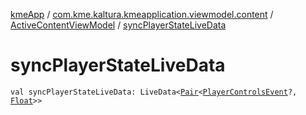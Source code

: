 [kmeApp](../../index.md) / [com.kme.kaltura.kmeapplication.viewmodel.content](../index.md) / [ActiveContentViewModel](index.md) / [syncPlayerStateLiveData](./sync-player-state-live-data.md)

# syncPlayerStateLiveData

`val syncPlayerStateLiveData: LiveData<`[`Pair`](https://kotlinlang.org/api/latest/jvm/stdlib/kotlin/-pair/index.html)`<`[`PlayerControlsEvent`](../../com.kme.kaltura.kmeapplication.view.view.content.controls/-player-controls-event/index.md)`?, `[`Float`](https://kotlinlang.org/api/latest/jvm/stdlib/kotlin/-float/index.html)`>>`
